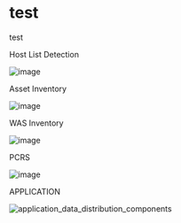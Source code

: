 # test
test

Host List Detection

![image](https://github.com/dg-cafe/test/assets/82658653/b9b2c83b-226b-476c-acaf-4961308f9b4d)



Asset Inventory

![image](https://github.com/dg-cafe/test/assets/82658653/7b4ec0d0-62c1-4340-bf89-5107221661ce)



WAS Inventory

![image](https://github.com/dg-cafe/test/assets/82658653/ed143832-421f-4229-865b-858b6dfab12c)

PCRS 

![image](https://github.com/dg-cafe/test/assets/82658653/3f63842f-4872-4cfc-a6b3-ec9ec46357d9)

APPLICATION

![application_data_distribution_components](https://github.com/dg-cafe/test/assets/82658653/79db32ef-0381-4d89-8e98-165bdebb206c)
